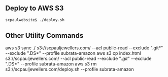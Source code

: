 ## Deploy to AWS S3

``` bash
scpaulwebsite$ ./deploy.sh
```

## Other Utility Commands
aws s3 sync ./ s3://scpauljewellers.com/ --acl public-read --exclude ".git*" --exclude ".DS*" --profile subrata-amazon
aws s3 cp index.html s3://scpauljewellers.com/ --acl public-read --exclude "*.git*" --exclude ".DS*" --profile subrata-amazon
aws s3 rm s3://scpauljewellers.com/deploy.sh --profile subrata-amazon

